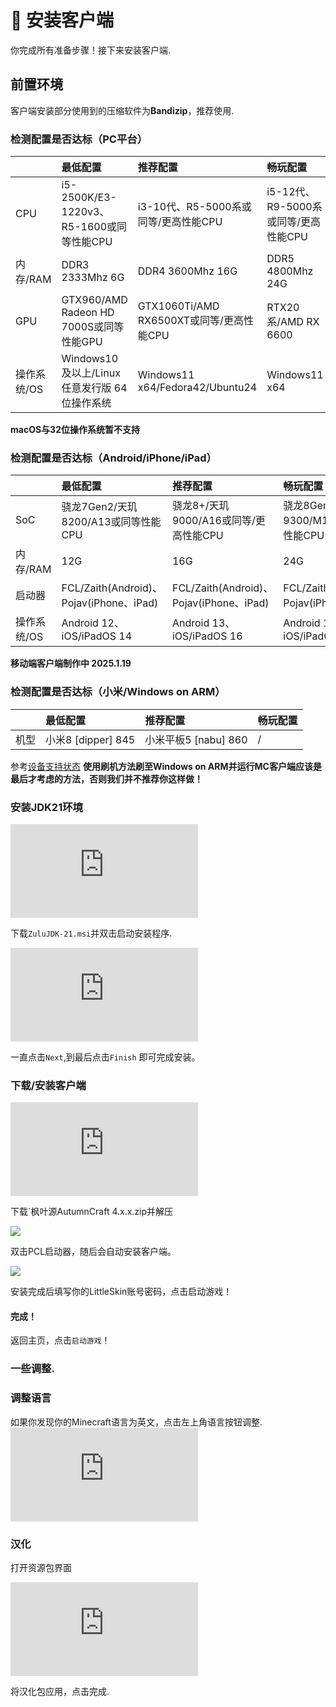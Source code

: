# 🧩 安装客户端

你完成所有准备步骤！接下来安装客户端.

## 前置环境

客户端安装部分使用到的压缩软件为**Bandizip**，推荐使用.

### 检测配置是否达标（PC平台）

|             | 最低配置                                     | 推荐配置                                 | 畅玩配置                             |
| :---------- | :------------------------------------------- | :--------------------------------------- | :----------------------------------- |
| CPU         | i5-2500K/E3-1220v3、R5-1600或同等性能CPU     | i3-10代、R5-5000系或同等/更高性能CPU     | i5-12代、R9-5000系或同等/更高性能CPU |
| 内存/RAM    | DDR3 2333Mhz 6G                              | DDR4 3600Mhz 16G                         | DDR5 4800Mhz 24G                     |
| GPU         | GTX960/AMD Radeon HD 7000S或同等性能GPU      | GTX1060Ti/AMD RX6500XT或同等/更高性能CPU | RTX20系/AMD RX 6600                  |
| 操作系统/OS | Windows10及以上/Linux任意发行版 64位操作系统 | Windows11 x64/Fedora42/Ubuntu24          | Windows11 x64                        |

**macOS与32位操作系统暂不支持**

### 检测配置是否达标（Android/iPhone/iPad）

|             | 最低配置                                | 推荐配置                                | 畅玩配置                                |
| :---------- | :-------------------------------------- | :-------------------------------------- | :-------------------------------------- |
| SoC         | 骁龙7Gen2/天玑8200/A13或同等性能CPU     | 骁龙8+/天玑9000/A16或同等/更高性能CPU   | 骁龙8Gen3/天玑9300/M1或同等/更高性能CPU |
| 内存/RAM    | 12G                                     | 16G                                     | 24G                                     |
| 启动器      | FCL/Zaith(Android)、Pojav(iPhone、iPad) | FCL/Zaith(Android)、Pojav(iPhone、iPad) | FCL/Zaith(Android)、Pojav(iPhone、iPad) |
| 操作系统/OS | Android 12、iOS/iPadOS 14               | Android 13、iOS/iPadOS 16               | Android 15、iOS/iPadOS 18               |

**移动端客户端制作中 2025.1.19**

### 检测配置是否达标（小米/Windows on ARM）

|      | 最低配置           | 推荐配置             | 畅玩配置 |
| :--- | :----------------- | :------------------- | :------- |
| 机型 | 小米8 [dipper] 845 | 小米平板5 [nabu] 860 | /        |

参考[设备支持状态](https://www.kdocs.cn/l/cjI6xbkJFxs2?f=201)
**使用刷机方法刷至Windows on ARM并运行MC客户端应该是最后才考虑的方法，否则我们并不推荐你这样做！**

### 安装JDK21环境

![img](https://lfs.k.topthink.com/lfs/9dd2b6768611900f8ef42ad4c0768ed18f52d5395b4d89309d64f5f85a1ac129.dat)

下载`ZuluJDK-21.msi`并双击启动安装程序.

![img](https://lfs.k.topthink.com/lfs/85afe803a1960a072661c71732d9813a5a36229deecaf2ceef0d530154b27426.dat)

一直点击`Next`,到最后点击`Finish` 即可完成安装。

### 下载/安装客户端

![img](https://lfs.k.topthink.com/lfs/b45cac993ed0388df36be2e11afd7e1a22e293d9a6891b100e10b9676320c2cf.dat)

下载`枫叶源AutumnCraft 4.x.x.zip并解压

![](https://img.picui.cn/free/2025/03/09/67cd798908ab8.png)

双击PCL启动器，随后会自动安装客户端。

![](https://img.picui.cn/free/2025/03/09/67cd798909950.png)

安装完成后填写你的LittleSkin账号密码，点击启动游戏！

#### 完成！

返回主页，点击`启动游戏`！

### 一些调整.

### 调整语言

如果你发现你的Minecraft语言为英文，点击左上角语言按钮调整.
![img](https://lfs.k.topthink.com/lfs/d2e372173aed66f3bf02a73443684b59ef5ae1093b461c148c60028da5b3030d.dat)

### 汉化

打开资源包界面

![img](https://lfs.k.topthink.com/lfs/4842b6433c554280c39281abc55fb6262547ae558c79527cc01c7fb95fda27e3.dat)

将汉化包应用，点击完成.
